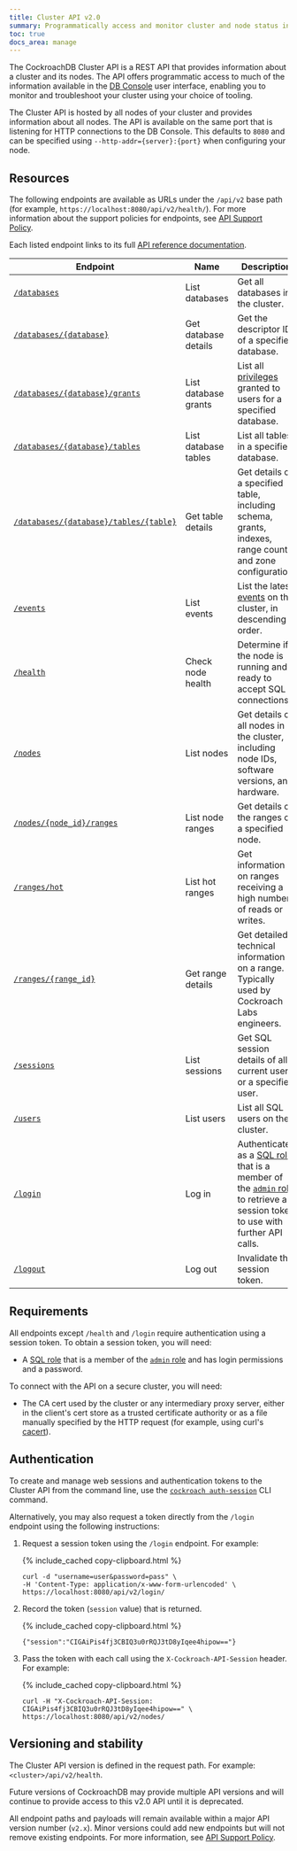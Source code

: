 ```yaml
---
title: Cluster API v2.0
summary: Programmatically access and monitor cluster and node status information with a RESTful API.
toc: true
docs_area: manage
---
```


The CockroachDB Cluster API is a REST API that provides information about a cluster and its nodes. The API offers programmatic access to much of the information available in the [DB Console](ui-overview.html) user interface, enabling you to monitor and troubleshoot your cluster using your choice of tooling.

The Cluster API is hosted by all nodes of your cluster and provides information about all nodes. The API is available on the same port that is listening for HTTP connections to the DB Console. This defaults to `8080` and can be specified using `--http-addr={server}:{port}` when configuring your node.

## Resources

The following endpoints are available as URLs under the `/api/v2` base path (for example, `https://localhost:8080/api/v2/health/`). For more information about the support policies for endpoints, see [API Support Policy](api-support-policy.html).

Each listed endpoint links to its full [API reference documentation](https://cockroachlabs.com/docs/api/cluster/v2.html).

Endpoint | Name | Description | Support
--- | --- | --- | ---
[`/databases`](https://cockroachlabs.com/docs/api/cluster/v2.html#operation/listDatabases) | List databases | Get all databases in the cluster. | Stable
[`/databases/{database}`](https://cockroachlabs.com/docs/api/cluster/v2.html#operation/databaseDetails) | Get database details | Get the descriptor ID of a specified database. | Stable
[`/databases/{database}/grants`](https://cockroachlabs.com/docs/api/cluster/v2.html#operation/databaseGrants) | List database grants | List all [privileges](security-reference/authorization.html#managing-privileges) granted to users for a specified database. | Stable
[`/databases/{database}/tables`](https://cockroachlabs.com/docs/api/cluster/v2.html#operation/databaseTables) | List database tables | List all tables in a specified database. | Stable
[`/databases/{database}/tables/{table}`](https://cockroachlabs.com/docs/api/cluster/v2.html#operation/tableDetails) | Get table details | Get details on a specified table, including schema, grants, indexes, range count, and zone configuration. | Stable
[`/events`](https://cockroachlabs.com/docs/api/cluster/v2.html#operation/listEvents) | List events | List the latest [events](eventlog.html) on the cluster, in descending order. | Unstable
[`/health`](https://cockroachlabs.com/docs/api/cluster/v2.html#operation/health) | Check node health | Determine if the node is running and ready to accept SQL connections. | Stable
[`/nodes`](https://cockroachlabs.com/docs/api/cluster/v2.html#operation/listNodes) | List nodes | Get details on all nodes in the cluster, including node IDs, software versions, and hardware. | Stable
[`/nodes/{node_id}/ranges`](https://cockroachlabs.com/docs/api/cluster/v2.html#operation/listNodeRanges) | List node ranges | Get details on the ranges on a specified node. | Unstable
[`/ranges/hot`](https://cockroachlabs.com/docs/api/cluster/v2.html#operation/listHotRanges) | List hot ranges | Get information on ranges receiving a high number of reads or writes. | Stable
[`/ranges/{range_id}`](https://cockroachlabs.com/docs/api/cluster/v2.html#operation/listRange) | Get range details | Get detailed technical information on a range. Typically used by Cockroach Labs engineers. | Unstable
[`/sessions`](https://cockroachlabs.com/docs/api/cluster/v2.html#operation/listSessions) | List sessions | Get SQL session details of all current users or a specified user. | Unstable
[`/users`](https://cockroachlabs.com/docs/api/cluster/v2.html#operation/listUsers) | List users | List all SQL users on the cluster. | Stable
[`/login`](https://cockroachlabs.com/docs/api/cluster/v2.html#operation/login) | Log in | Authenticate as a [SQL role](create-role.html#create-a-role-that-can-log-in-to-the-database) that is a member of the [`admin` role](security-reference/authorization.html#admin-role) to retrieve a session token to use with further API calls. | Stable
[`/logout`](https://cockroachlabs.com/docs/api/cluster/v2.html#operation/logout) | Log out | Invalidate the session token. | Stable

## Requirements

All endpoints except `/health` and `/login` require authentication using a session token. To obtain a session token, you will need:

* A [SQL role](create-role.html) that is a member of the [`admin` role](security-reference/authorization.html#admin-role) and has login permissions and a password.

To connect with the API on a secure cluster, you will need:

* The CA cert used by the cluster or any intermediary proxy server, either in the client's cert store as a trusted certificate authority or as a file manually specified by the HTTP request (for example, using curl's [cacert](https://curl.se/docs/manpage.html#--cacert)).  

## Authentication

To create and manage web sessions and authentication tokens to the Cluster API from the command line, use the [`cockroach auth-session`](cockroach-auth-session.html) CLI command.

Alternatively, you may also request a token directly from the `/login` endpoint using the following instructions:

1. Request a session token using the `/login` endpoint. For example:

    {% include_cached copy-clipboard.html %}
    ~~~ shell
    curl -d "username=user&password=pass" \
    -H 'Content-Type: application/x-www-form-urlencoded' \
    https://localhost:8080/api/v2/login/
    ~~~

2. Record the token (`session` value) that is returned.

    {% include_cached copy-clipboard.html %}
    ~~~ shell
    {"session":"CIGAiPis4fj3CBIQ3u0rRQJ3tD8yIqee4hipow=="}
    ~~~

3. Pass the token with each call using the `X-Cockroach-API-Session` header. For example:

    {% include_cached copy-clipboard.html %}
    ~~~ shell
    curl -H "X-Cockroach-API-Session: CIGAiPis4fj3CBIQ3u0rRQJ3tD8yIqee4hipow==" \
    https://localhost:8080/api/v2/nodes/
    ~~~

## Versioning and stability

The Cluster API version is defined in the request path. For example: `<cluster>/api/v2/health`.

Future versions of CockroachDB may provide multiple API versions and will continue to provide access to this v2.0 API until it is deprecated.

All endpoint paths and payloads will remain available within a major API version number (`v2.x`). Minor versions could add new endpoints but will not remove existing endpoints. For more information, see [API Support Policy](api-support-policy.html).
